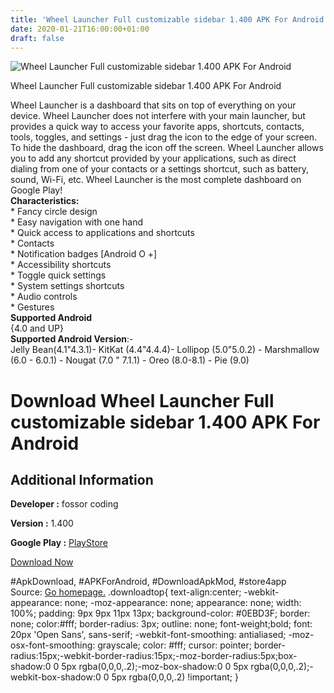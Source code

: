 ```yaml
---
title: 'Wheel Launcher Full customizable sidebar 1.400 APK For Android'
date: 2020-01-21T16:00:00+01:00
draft: false
---
```


![Wheel Launcher Full customizable sidebar 1.400 APK For Android](https://i2.wp.com/apkhome.net/wp-content/uploads/2020/01/Wheel-Launcher-Full-customizable-sidebar-1.400.png "Wheel Launcher Full customizable sidebar 1.400 APK For Android")

  

Wheel Launcher Full customizable sidebar 1.400 APK For Android

Wheel Launcher is a dashboard that sits on top of everything on your device. Wheel Launcher does not interfere with your main launcher, but provides a quick way to access your favorite apps, shortcuts, contacts, tools, toggles, and settings - just drag the icon to the edge of your screen. To hide the dashboard, drag the icon off the screen. Wheel Launcher allows you to add any shortcut provided by your applications, such as direct dialing from one of your contacts or a settings shortcut, such as battery, sound, Wi-Fi, etc. Wheel Launcher is the most complete dashboard on Google Play!  
**Characteristics:**  
\* Fancy circle design  
\* Easy navigation with one hand  
\* Quick access to applications and shortcuts  
\* Contacts  
\* Notification badges \[Android O +\]  
\* Accessibility shortcuts  
\* Toggle quick settings  
\* System settings shortcuts  
\* Audio controls  
\* Gestures  
**Supported Android**  
{4.0 and UP}  
**Supported Android Version**:-  
Jelly Bean(4.1"4.3.1)- KitKat (4.4"4.4.4)- Lollipop (5.0"5.0.2) - Marshmallow (6.0 - 6.0.1) - Nougat (7.0 " 7.1.1) - Oreo (8.0-8.1) - Pie (9.0)

Download Wheel Launcher Full customizable sidebar 1.400 APK For Android
=======================================================================

Additional Information
----------------------

**Developer :** fossor coding

**Version :** 1.400

**Google Play :** [PlayStore](https://play.google.com/store/apps/details?id=com.fossor.wheellauncherfull)

  

[Download Now](https://store4app.co/post/wheel-launcher-full-customizable-sidebar-1-400-apk-for-android_1579618709)

  
#ApkDownload, #APKForAndroid, #DownloadApkMod, #store4app  
Source: [Go homepage.](https://store4app.co/post/wheel-launcher-full-customizable-sidebar-1-400-apk-for-android_1579618709) .downloadtop{ text-align:center; -webkit-appearance: none; -moz-appearance: none; appearance: none; width: 100%; padding: 9px 9px 11px 13px; background-color: #0EBD3F; border: none; color:#fff; border-radius: 3px; outline: none; font-weight;bold; font: 20px 'Open Sans', sans-serif; -webkit-font-smoothing: antialiased; -moz-osx-font-smoothing: grayscale; color: #fff; cursor: pointer; border-radius:15px;-webkit-border-radius:15px;-moz-border-radius:5px;box-shadow:0 0 5px rgba(0,0,0,.2);-moz-box-shadow:0 0 5px rgba(0,0,0,.2);-webkit-box-shadow:0 0 5px rgba(0,0,0,.2) !important; }